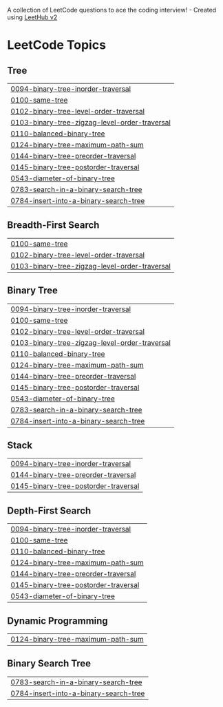A collection of LeetCode questions to ace the coding interview! - Created using [LeetHub v2](https://github.com/arunbhardwaj/LeetHub-2.0)
<!---LeetCode Topics Start-->
# LeetCode Topics
## Tree
|  |
| ------- |
| [0094-binary-tree-inorder-traversal](https://github.com/abhishek3256/leetcode/tree/master/0094-binary-tree-inorder-traversal) |
| [0100-same-tree](https://github.com/abhishek3256/leetcode/tree/master/0100-same-tree) |
| [0102-binary-tree-level-order-traversal](https://github.com/abhishek3256/leetcode/tree/master/0102-binary-tree-level-order-traversal) |
| [0103-binary-tree-zigzag-level-order-traversal](https://github.com/abhishek3256/leetcode/tree/master/0103-binary-tree-zigzag-level-order-traversal) |
| [0110-balanced-binary-tree](https://github.com/abhishek3256/leetcode/tree/master/0110-balanced-binary-tree) |
| [0124-binary-tree-maximum-path-sum](https://github.com/abhishek3256/leetcode/tree/master/0124-binary-tree-maximum-path-sum) |
| [0144-binary-tree-preorder-traversal](https://github.com/abhishek3256/leetcode/tree/master/0144-binary-tree-preorder-traversal) |
| [0145-binary-tree-postorder-traversal](https://github.com/abhishek3256/leetcode/tree/master/0145-binary-tree-postorder-traversal) |
| [0543-diameter-of-binary-tree](https://github.com/abhishek3256/leetcode/tree/master/0543-diameter-of-binary-tree) |
| [0783-search-in-a-binary-search-tree](https://github.com/abhishek3256/leetcode/tree/master/0783-search-in-a-binary-search-tree) |
| [0784-insert-into-a-binary-search-tree](https://github.com/abhishek3256/leetcode/tree/master/0784-insert-into-a-binary-search-tree) |
## Breadth-First Search
|  |
| ------- |
| [0100-same-tree](https://github.com/abhishek3256/leetcode/tree/master/0100-same-tree) |
| [0102-binary-tree-level-order-traversal](https://github.com/abhishek3256/leetcode/tree/master/0102-binary-tree-level-order-traversal) |
| [0103-binary-tree-zigzag-level-order-traversal](https://github.com/abhishek3256/leetcode/tree/master/0103-binary-tree-zigzag-level-order-traversal) |
## Binary Tree
|  |
| ------- |
| [0094-binary-tree-inorder-traversal](https://github.com/abhishek3256/leetcode/tree/master/0094-binary-tree-inorder-traversal) |
| [0100-same-tree](https://github.com/abhishek3256/leetcode/tree/master/0100-same-tree) |
| [0102-binary-tree-level-order-traversal](https://github.com/abhishek3256/leetcode/tree/master/0102-binary-tree-level-order-traversal) |
| [0103-binary-tree-zigzag-level-order-traversal](https://github.com/abhishek3256/leetcode/tree/master/0103-binary-tree-zigzag-level-order-traversal) |
| [0110-balanced-binary-tree](https://github.com/abhishek3256/leetcode/tree/master/0110-balanced-binary-tree) |
| [0124-binary-tree-maximum-path-sum](https://github.com/abhishek3256/leetcode/tree/master/0124-binary-tree-maximum-path-sum) |
| [0144-binary-tree-preorder-traversal](https://github.com/abhishek3256/leetcode/tree/master/0144-binary-tree-preorder-traversal) |
| [0145-binary-tree-postorder-traversal](https://github.com/abhishek3256/leetcode/tree/master/0145-binary-tree-postorder-traversal) |
| [0543-diameter-of-binary-tree](https://github.com/abhishek3256/leetcode/tree/master/0543-diameter-of-binary-tree) |
| [0783-search-in-a-binary-search-tree](https://github.com/abhishek3256/leetcode/tree/master/0783-search-in-a-binary-search-tree) |
| [0784-insert-into-a-binary-search-tree](https://github.com/abhishek3256/leetcode/tree/master/0784-insert-into-a-binary-search-tree) |
## Stack
|  |
| ------- |
| [0094-binary-tree-inorder-traversal](https://github.com/abhishek3256/leetcode/tree/master/0094-binary-tree-inorder-traversal) |
| [0144-binary-tree-preorder-traversal](https://github.com/abhishek3256/leetcode/tree/master/0144-binary-tree-preorder-traversal) |
| [0145-binary-tree-postorder-traversal](https://github.com/abhishek3256/leetcode/tree/master/0145-binary-tree-postorder-traversal) |
## Depth-First Search
|  |
| ------- |
| [0094-binary-tree-inorder-traversal](https://github.com/abhishek3256/leetcode/tree/master/0094-binary-tree-inorder-traversal) |
| [0100-same-tree](https://github.com/abhishek3256/leetcode/tree/master/0100-same-tree) |
| [0110-balanced-binary-tree](https://github.com/abhishek3256/leetcode/tree/master/0110-balanced-binary-tree) |
| [0124-binary-tree-maximum-path-sum](https://github.com/abhishek3256/leetcode/tree/master/0124-binary-tree-maximum-path-sum) |
| [0144-binary-tree-preorder-traversal](https://github.com/abhishek3256/leetcode/tree/master/0144-binary-tree-preorder-traversal) |
| [0145-binary-tree-postorder-traversal](https://github.com/abhishek3256/leetcode/tree/master/0145-binary-tree-postorder-traversal) |
| [0543-diameter-of-binary-tree](https://github.com/abhishek3256/leetcode/tree/master/0543-diameter-of-binary-tree) |
## Dynamic Programming
|  |
| ------- |
| [0124-binary-tree-maximum-path-sum](https://github.com/abhishek3256/leetcode/tree/master/0124-binary-tree-maximum-path-sum) |
## Binary Search Tree
|  |
| ------- |
| [0783-search-in-a-binary-search-tree](https://github.com/abhishek3256/leetcode/tree/master/0783-search-in-a-binary-search-tree) |
| [0784-insert-into-a-binary-search-tree](https://github.com/abhishek3256/leetcode/tree/master/0784-insert-into-a-binary-search-tree) |
<!---LeetCode Topics End-->